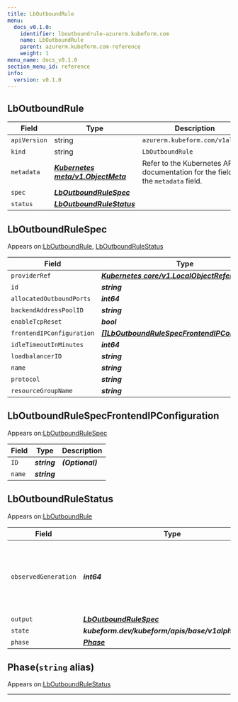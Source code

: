 ```yaml
---
title: LbOutboundRule
menu:
  docs_v0.1.0:
    identifier: lboutboundrule-azurerm.kubeform.com
    name: LbOutboundRule
    parent: azurerm.kubeform.com-reference
    weight: 1
menu_name: docs_v0.1.0
section_menu_id: reference
info:
  version: v0.1.0
---
```


## LbOutboundRule
| Field | Type | Description |
| ------ | ----- | ----------- |
| `apiVersion` | string | `azurerm.kubeform.com/v1alpha1` |
|    `kind` | string | `LbOutboundRule` |
| `metadata` | ***[Kubernetes meta/v1.ObjectMeta](https://kubernetes.io/docs/reference/generated/kubernetes-api/v1.13/#objectmeta-v1-meta)***|Refer to the Kubernetes API documentation for the fields of the `metadata` field.|
| `spec` | ***[LbOutboundRuleSpec](#lboutboundrulespec)***||
| `status` | ***[LbOutboundRuleStatus](#lboutboundrulestatus)***||
## LbOutboundRuleSpec

Appears on:[LbOutboundRule](#lboutboundrule), [LbOutboundRuleStatus](#lboutboundrulestatus)

| Field | Type | Description |
| ------ | ----- | ----------- |
| `providerRef` | ***[Kubernetes core/v1.LocalObjectReference](https://kubernetes.io/docs/reference/generated/kubernetes-api/v1.13/#localobjectreference-v1-core)***||
| `id` | ***string***||
| `allocatedOutboundPorts` | ***int64***| ***(Optional)*** |
| `backendAddressPoolID` | ***string***||
| `enableTcpReset` | ***bool***| ***(Optional)*** |
| `frontendIPConfiguration` | ***[[]LbOutboundRuleSpecFrontendIPConfiguration](#lboutboundrulespecfrontendipconfiguration)***| ***(Optional)*** |
| `idleTimeoutInMinutes` | ***int64***| ***(Optional)*** |
| `loadbalancerID` | ***string***||
| `name` | ***string***||
| `protocol` | ***string***||
| `resourceGroupName` | ***string***||
## LbOutboundRuleSpecFrontendIPConfiguration

Appears on:[LbOutboundRuleSpec](#lboutboundrulespec)

| Field | Type | Description |
| ------ | ----- | ----------- |
| `ID` | ***string***| ***(Optional)*** |
| `name` | ***string***||
## LbOutboundRuleStatus

Appears on:[LbOutboundRule](#lboutboundrule)

| Field | Type | Description |
| ------ | ----- | ----------- |
| `observedGeneration` | ***int64***| ***(Optional)*** Resource generation, which is updated on mutation by the API Server.|
| `output` | ***[LbOutboundRuleSpec](#lboutboundrulespec)***| ***(Optional)*** |
| `state` | ***kubeform.dev/kubeform/apis/base/v1alpha1.State***| ***(Optional)*** |
| `phase` | ***[Phase](#phase)***| ***(Optional)*** |
## Phase(`string` alias)

Appears on:[LbOutboundRuleStatus](#lboutboundrulestatus)

---

